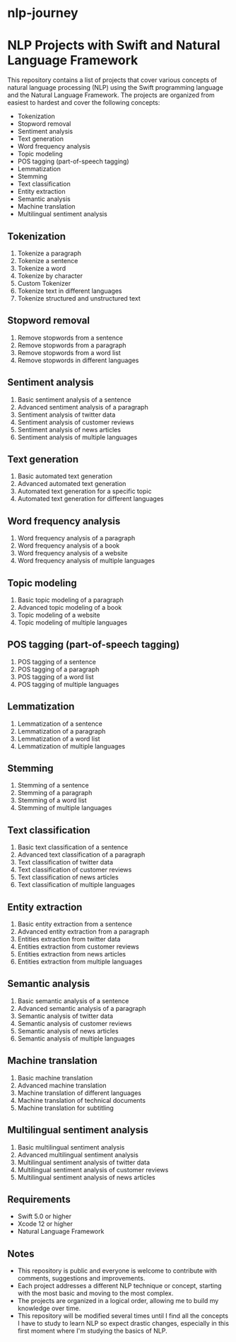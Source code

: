 # nlp-journey

# NLP Projects with Swift and Natural Language Framework

This repository contains a list of projects that cover various concepts of natural language processing (NLP) using the Swift programming language and the Natural Language Framework. The projects are organized from easiest to hardest and cover the following concepts:

- Tokenization
- Stopword removal
- Sentiment analysis
- Text generation
- Word frequency analysis
- Topic modeling
- POS tagging (part-of-speech tagging)
- Lemmatization
- Stemming
- Text classification
- Entity extraction
- Semantic analysis
- Machine translation
- Multilingual sentiment analysis

## Tokenization
1. Tokenize a paragraph
2. Tokenize a sentence
3. Tokenize a word
4. Tokenize by character
5. Custom Tokenizer
6. Tokenize text in different languages
7. Tokenize structured and unstructured text

## Stopword removal
1. Remove stopwords from a sentence
2. Remove stopwords from a paragraph
3. Remove stopwords from a word list
4. Remove stopwords in different languages

## Sentiment analysis
1. Basic sentiment analysis of a sentence
2. Advanced sentiment analysis of a paragraph
3. Sentiment analysis of twitter data
4. Sentiment analysis of customer reviews
5. Sentiment analysis of news articles
6. Sentiment analysis of multiple languages

## Text generation
1. Basic automated text generation
2. Advanced automated text generation
3. Automated text generation for a specific topic
4. Automated text generation for different languages

## Word frequency analysis
1. Word frequency analysis of a paragraph
2. Word frequency analysis of a book
3. Word frequency analysis of a website
4. Word frequency analysis of multiple languages

## Topic modeling
1. Basic topic modeling of a paragraph
2. Advanced topic modeling of a book
3. Topic modeling of a website
4. Topic modeling of multiple languages

## POS tagging (part-of-speech tagging)
1. POS tagging of a sentence
2. POS tagging of a paragraph
3. POS tagging of a word list
4. POS tagging of multiple languages

## Lemmatization
1. Lemmatization of a sentence
2. Lemmatization of a paragraph
3. Lemmatization of a word list
4. Lemmatization of multiple languages

## Stemming
1. Stemming of a sentence
2. Stemming of a paragraph
3. Stemming of a word list
4. Stemming of multiple languages

## Text classification
1. Basic text classification of a sentence
2. Advanced text classification of a paragraph
3. Text classification of twitter data
4. Text classification of customer reviews
5. Text classification of news articles
6. Text classification of multiple languages

## Entity extraction
1. Basic entity extraction from a sentence
2. Advanced entity extraction from a paragraph
3. Entities extraction from twitter data
4. Entities extraction from customer reviews
5. Entities extraction from news articles
6. Entities extraction from multiple languages

## Semantic analysis
1. Basic semantic analysis of a sentence
2. Advanced semantic analysis of a paragraph
3. Semantic analysis of twitter data
4. Semantic analysis of customer reviews
5. Semantic analysis of news articles
6. Semantic analysis of multiple languages

## Machine translation
1. Basic machine translation
2. Advanced machine translation
3. Machine translation of different languages
4. Machine translation of technical documents
5. Machine translation for subtitling

## Multilingual sentiment analysis
1. Basic multilingual sentiment analysis
2. Advanced multilingual sentiment analysis
3. Multilingual sentiment analysis of twitter data
4. Multilingual sentiment analysis of customer reviews
5. Multilingual sentiment analysis of news articles

## Requirements
- Swift 5.0 or higher
- Xcode 12 or higher
- Natural Language Framework

## Notes
- This repository is public and everyone is welcome to contribute with comments, suggestions and improvements.
- Each project addresses a different NLP technique or concept, starting with the most basic and moving to the most complex.
- The projects are organized in a logical order, allowing me to build my knowledge over time.
- This repository will be modified several times until I find all the concepts I have to study to learn NLP so expect drastic changes, especially in this first moment where I'm studying the basics of NLP.

